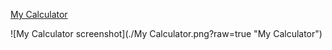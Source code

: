 
[My Calculator]( https://taguhika.github.io/myCalculator/)

![My Calculator screenshot](./My Calculator.png?raw=true "My Calculator")


